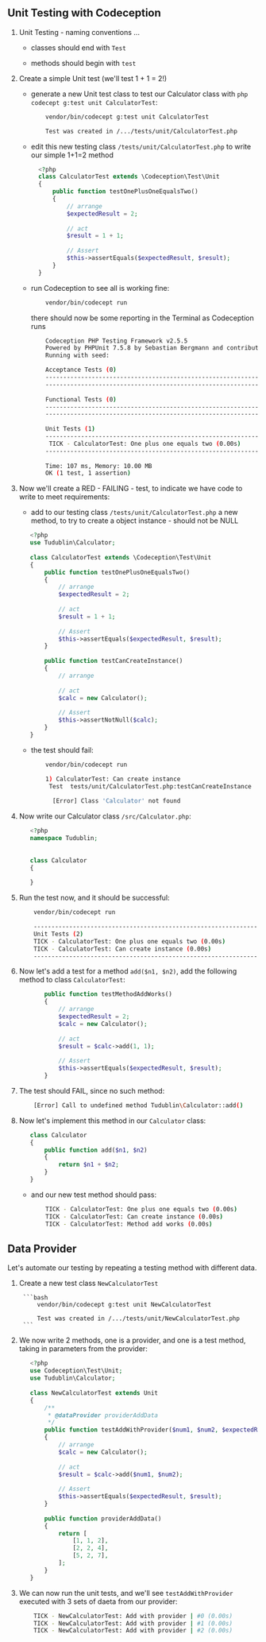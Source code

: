## Unit Testing with Codeception

1. 	Unit Testing - naming conventions ...

    - classes should end with `Test`
    
    - methods should begin with `test`
    
	
1. Create a simple Unit test (we'll test 1 + 1 = 2!)

    - generate a new Unit test class to test our Calculator class with `php codecept g:test unit CalculatorTest`:
        
        ```bash
            vendor/bin/codecept g:test unit CalculatorTest
    
            Test was created in /.../tests/unit/CalculatorTest.php    
        ```

    - edit this new testing class `/tests/unit/CalculatorTest.php` to write our simple 1+1=2 method
        
        ```php
          <?php 
          class CalculatorTest extends \Codeception\Test\Unit
          {
              public function testOnePlusOneEqualsTwo()
              {
                  // arrange
                  $expectedResult = 2;
          
                  // act
                  $result = 1 + 1;
          
                  // Assert
                  $this->assertEquals($expectedResult, $result);
              }
          }        
        ```
                
    - run Codeception to see all is working fine:
    
        ```bash
            vendor/bin/codecept run
        ```
        
        there should now be some reporting in the Terminal as Codeception runs

        ```bash
            Codeception PHP Testing Framework v2.5.5
            Powered by PHPUnit 7.5.8 by Sebastian Bergmann and contributors.
            Running with seed: 

            Acceptance Tests (0) 
            -----------------------------------------------------------------
            -----------------------------------------------------------------
            
            Functional Tests (0) 
            -----------------------------------------------------------------
            -----------------------------------------------------------------
                        
            Unit Tests (1) 
            -----------------------------------------------------------------
             TICK - CalculatorTest: One plus one equals two (0.00s)
            -----------------------------------------------------------------
               
            Time: 107 ms, Memory: 10.00 MB
            OK (1 test, 1 assertion)
        ```
    

 
1. Now we'll create a RED - FAILING - test, to indicate we have code to write to meet requirements:
 
    - add to our testing class `/tests/unit/CalculatorTest.php` a new method, to try to create a object instance - should not be NULL
    
     ```php
        <?php
        use Tudublin\Calculator;
        
        class CalculatorTest extends \Codeception\Test\Unit
        {
            public function testOnePlusOneEqualsTwo()
            {
                // arrange
                $expectedResult = 2;
        
                // act
                $result = 1 + 1;
        
                // Assert
                $this->assertEquals($expectedResult, $result);
            }
        
            public function testCanCreateInstance()
            {
                // arrange
        
                // act
                $calc = new Calculator();
        
                // Assert
                $this->assertNotNull($calc);
            }
        }
     ```     
     
     - the test should fail:
     
        ```bash
            vendor/bin/codecept run

            1) CalculatorTest: Can create instance
             Test  tests/unit/CalculatorTest.php:testCanCreateInstance
                                                    
              [Error] Class 'Calculator' not found  
        ```

1. Now write our Calculator class `/src/Calculator.php`:

    ```php
       <?php
       namespace Tudublin;
       
       
       class Calculator
       {
       
       }
    ```
    
1. Run the test now, and it should be successful:

    ```bash
        vendor/bin/codecept run

        -----------------------------------------------------------------
        Unit Tests (2) 
        TICK - CalculatorTest: One plus one equals two (0.00s)
        TICK - CalculatorTest: Can create instance (0.00s)
        -----------------------------------------------------------------
    ```

1. Now let's add a test for a method `add($n1, $n2)`, add the following method to class `CalculatorTest`:

    ```php
           public function testMethodAddWorks()
           {
               // arrange
               $expectedResult = 2;
               $calc = new Calculator();
       
               // act
               $result = $calc->add(1, 1);
       
               // Assert
               $this->assertEquals($expectedResult, $result);
           }
    ```

    
1. The test should FAIL, since no such method:
    
    ```bash
        [Error] Call to undefined method Tudublin\Calculator::add()  
    ```
    
   
1. Now let's implement this method in our `Calculator` class:

    ```php
       class Calculator
       {
           public function add($n1, $n2)
           {
               return $n1 + $n2;
           }
       }
    ```
    
    - and our new test method should pass:
    
        ```bash
            TICK - CalculatorTest: One plus one equals two (0.00s)
            TICK - CalculatorTest: Can create instance (0.00s)
            TICK - CalculatorTest: Method add works (0.00s)
        ```
        
        
## Data Provider

Let's automate our testing by repeating a testing method with different data.

1. Create a new test class `NewCalculatorTest`

        ```bash
            vendor/bin/codecept g:test unit NewCalculatorTest
    
            Test was created in /.../tests/unit/NewCalculatorTest.php    
        ```
        
1. We now write 2 methods, one is a provider, and one is a test method, taking in parameters from the provider:

    ```php
       <?php
       use Codeception\Test\Unit;
       use Tudublin\Calculator;
       
       class NewCalculatorTest extends Unit
       {
           /**
            * @dataProvider providerAddData
            */
           public function testAddWithProvider($num1, $num2, $expectedResult)
           {
               // arrange
               $calc = new Calculator();
       
               // act
               $result = $calc->add($num1, $num2);
       
               // Assert
               $this->assertEquals($expectedResult, $result);
           }
       
           public function providerAddData()
           {
               return [
                   [1, 1, 2],
                   [2, 2, 4],
                   [5, 2, 7],
               ];
           }
       }
    ```

1. We can now run the unit tests, and we'll see `testAddWithProvider` executed with 3 sets of daeta from our provider:

    ```bash
        TICK - NewCalculatorTest: Add with provider | #0 (0.00s)
        TICK - NewCalculatorTest: Add with provider | #1 (0.00s)
        TICK - NewCalculatorTest: Add with provider | #2 (0.00s)
    ```
